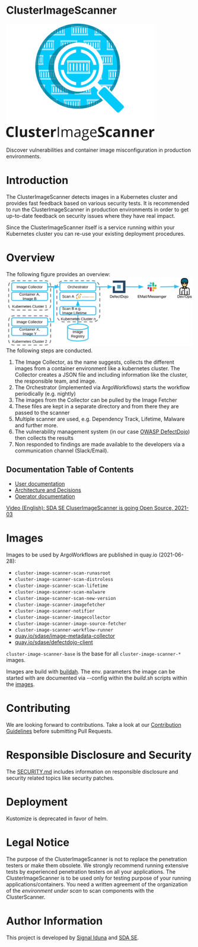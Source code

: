# ClusterImageScanner
![Logo](docs/images/logo.png "Logo")

Discover vulnerabilities and container image misconfiguration in production environments.

# Introduction
The ClusterImageScanner detects images in a Kubernetes cluster and provides fast feedback based on various security tests. It is recommended to run the ClusterImageScanner in production environments in order to get up-to-date feedback on security issues where they have real impact.

Since the ClusterImageScanner itself is a service running within your Kubernetes cluster you can re-use your existing deployment procedures.
# Overview
The following figure provides an overview:
![Overview](docs/images/overview.png)
The following steps are conducted.
1. The Image Collector, as the name suggests, collects the different images from a container environment like a kubernetes cluster. The Collector creates a JSON file and including information like the cluster, the responsible team, and image.
2. The Orchestrator (implemented via ArgoWorkflows) starts the workflow periodically (e.g. nightly)
3. The images from the Collector can be pulled by the Image Fetcher 
4. These files are kept in a separate directory and from there they are passed to the scanner
5. Multiple scanner are used, e.g. Dependency Track, Lifetime, Malware and further more.
6. The vulnerability management system (in our case [OWASP DefectDojo](https://github.com/DefectDojo/django-DefectDojo)) then collects the results 
7. Non responded to findings are made available to the developers via a communication channel (Slack/Email).

## Documentation Table of Contents
- [User documentation](docs/user)
- [Architecture and Decisions](docs/architecture)
- [Operator documentation](docs/deployment)

[Video (English): SDA SE CluserImageScanner is going Open Source, 2021-03](https://www.youtube.com/watch?v=_AElSBKSizc&t=2966s)

# Images
Images to be used by ArgoWorkflows are published in quay.io (2021-06-28):

- `cluster-image-scanner-scan-runasroot`
- `cluster-image-scanner-scan-distroless`
- `cluster-image-scanner-scan-lifetime`
- `cluster-image-scanner-scan-malware`
- `cluster-image-scanner-scan-new-version`  
- `cluster-image-scanner-imagefetcher`
- `cluster-image-scanner-notifier`
- `cluster-image-scanner-imagecollector`
- `cluster-image-scanner-image-source-fetcher`
- `cluster-image-scanner-workflow-runner`
- [quay.io/sdase/image-metadata-collector](https://github.com/SDA-SE/image-metadata-collector)
- [quay.io/sdase/defectdojo-client](https://github.com/SDA-SE/defectdojo-client)

`cluster-image-scanner-base` is the base for all `cluster-image-scanner-*` images.

Images are build with [buildah](https://buildah.io/). The env. parameters the image can be started with are documented via --config within the _build.sh_ scripts within the [images](images/).

# Contributing
We are looking forward to contributions. Take a look at our [Contribution Guidelines](CONTRIBUTING.md) before submitting Pull Requests.

# Responsible Disclosure and Security
The [SECURITY.md](SECURITY.md) includes information on responsible disclosure and security related topics like security patches.

# Deployment
Kustomize is deprecated in favor of helm.

# Legal Notice
The purpose of the ClusterImageScanner is not to replace the penetration testers or make them obsolete. We strongly recommend running extensive tests by experienced penetration testers on all your applications.
The ClusterImageScanner is to be used only for testing purpose of your running applications/containers. You need a written agreement of the organization of the _environment under scan_ to scan components with the ClusterScanner.

# Author Information
This project is developed by [Signal Iduna](https://www.signal-iduna.de) and [SDA SE](https://sda.se/). 
